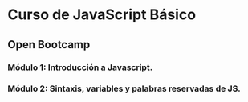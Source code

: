 # Curso de JavaScript Básico  
  
## Open Bootcamp 
  

### Módulo 1: Introducción a Javascript.  
  
### Módulo 2: Sintaxis, variables y palabras reservadas de JS.